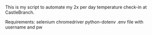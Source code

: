 This is my script to automate my 2x per day temperature check-in at CastleBranch.

Requirements:
selenium
chromedriver
python-dotenv
.env file with username and pw